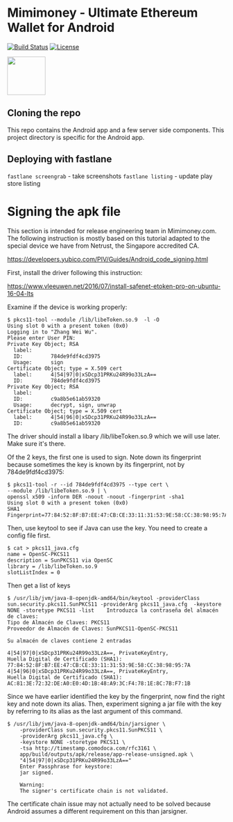 # Mimimoney - Ultimate Ethereum Wallet for Android

[![Build Status](https://travis-ci.com/James-Sangalli/alpha-wallet.svg?token=J2hT1s5bGKT1npuPugWb&branch=master)](https://travis-ci.com/James-Sangalli/alpha-wallet.svg?token=J2hT1s5bGKT1npuPugWb&branch=master)
[![License](https://img.shields.io/badge/license-GPL3-green.svg?style=flat)](https://github.com/fastlane/fastlane/blob/master/LICENSE)

[<img src=https://play.google.com/intl/en_us/badges/images/generic/en_badge_web_generic.png height="88">](https://play.google.com/store/apps/details?id=com.wallet.crypto.trustapp)

## Cloning the repo

This repo contains the Android app and a few server side
components. This project directory is specific for the Android app.

## Deploying with fastlane

`fastlane screengrab` - take screenshots
`fastlane listing` - update play store listing

# Signing the apk file

This section is intended for release engineering team in
Mimimoney.com. The following instruction is mostly based on this
tutorial adapted to the special device we have from Netrust, the
Singapore accredited CA.

https://developers.yubico.com/PIV/Guides/Android_code_signing.html

First, install the driver following this instruction:

https://www.vleeuwen.net/2016/07/install-safenet-etoken-pro-on-ubuntu-16-04-lts

Examine if the device is working properly:

	$ pkcs11-tool --module /lib/libeToken.so.9  -l -O
	Using slot 0 with a present token (0x0)
	Logging in to "Zhang Wei Wu".
	Please enter User PIN: 
	Private Key Object; RSA 
	  label:      
	  ID:         784de9fdf4cd3975
	  Usage:      sign
	Certificate Object; type = X.509 cert
	  label:      4|54|97|0|xSDcp31PRKu24R99o33LzA==
	  ID:         784de9fdf4cd3975
	Private Key Object; RSA 
	  label:      
	  ID:         c9a8b5e61ab59320
	  Usage:      decrypt, sign, unwrap
	Certificate Object; type = X.509 cert
	  label:      4|54|96|0|xSDcp31PRKu24R99o33LzA==
	  ID:         c9a8b5e61ab59320

The driver should install a libary /lib/libeToken.so.9 which we will
use later. Make sure it's there.

Of the 2 keys, the first one is used to sign. Note down its
fingerprint because sometimes the key is known by its fingerprint, not
by 784de9fdf4cd3975:


    $ pkcs11-tool -r --id 784de9fdf4cd3975 --type cert \
	--module /lib/libeToken.so.9 | \
	openssl x509 -inform DER -noout -noout -fingerprint -sha1
    Using slot 0 with a present token (0x0)
    SHA1 Fingerprint=77:84:52:8F:B7:EE:47:CB:CE:33:11:31:53:9E:58:CC:38:98:95:7A


Then, use keytool to see if Java can use the key. You need to create a
config file first.

	$ cat > pkcs11_java.cfg
	name = OpenSC-PKCS11
	description = SunPKCS11 via OpenSC
	library = /lib/libeToken.so.9
	slotListIndex = 0

Then get a list of keys

	$ /usr/lib/jvm/java-8-openjdk-amd64/bin/keytool -providerClass sun.security.pkcs11.SunPKCS11 -providerArg pkcs11_java.cfg  -keystore NONE -storetype PKCS11 -list    Introduzca la contraseña del almacén de claves:
	Tipo de Almacén de Claves: PKCS11
	Proveedor de Almacén de Claves: SunPKCS11-OpenSC-PKCS11

	Su almacén de claves contiene 2 entradas

	4|54|97|0|xSDcp31PRKu24R99o33LzA==, PrivateKeyEntry,
	Huella Digital de Certificado (SHA1): 77:84:52:8F:B7:EE:47:CB:CE:33:11:31:53:9E:58:CC:38:98:95:7A
	4|54|96|0|xSDcp31PRKu24R99o33LzA==, PrivateKeyEntry,
	Huella Digital de Certificado (SHA1): AC:81:3E:72:32:DE:A0:E0:4D:1B:48:A9:3C:F4:78:1E:8C:7B:F7:1B

Since we have earlier identified the key by the fingerprint, now find
the right key and note down its alias. Then, experiment signing a jar
file with the key by referring to its alias as the last argument of
this command.

	$ /usr/lib/jvm/java-8-openjdk-amd64/bin/jarsigner \
		-providerClass sun.security.pkcs11.SunPKCS11 \
		-providerArg pkcs11_java.cfg \
		-keystore NONE -storetype PKCS11 \
		-tsa http://timestamp.comodoca.com/rfc3161 \
		app/build/outputs/apk/release/app-release-unsigned.apk \
		"4|54|97|0|xSDcp31PRKu24R99o33LzA=="
		Enter Passphrase for keystore: 
		jar signed.

		Warning: 
		The signer's certificate chain is not validated.

The certificate chain issue may not actually need to be solved because
Android assumes a different requirement on this than jarsigner.

